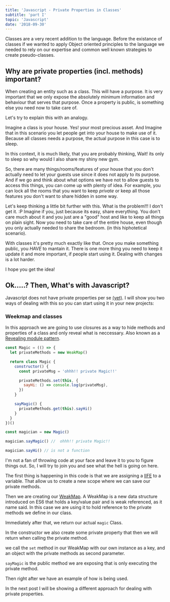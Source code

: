 ```yaml
---
title: 'Javascript - Private Properties in Classes'
subtitle: 'part I'
topic: 'Javascript'
date: '2018-09-30'
---
```


Classes are a very recent addition to the language. Before the existance of classes if we wanted to apply Object oriented principles to the language we needed to rely on our expertise and common well known strategies to create pseudo-classes.

## Why are private properties (incl. methods) important?

When creating an entity such as a class. This will have a purpose. It is very important that we only expose the absolutely minimum information and behaviour that serves that purpose.
Once a property is public, is something else you need now to take care of.

Let's try to explain this with an analogy.

Imagine a class is your house. Yes! your most precious asset. And Imagine that in this scenario you let people get into your house to make use of it. Because all classes needs a purpose, the actual purpose in this case is to sleep.

In this context, it is much likely, that you are probably thinking, Wait! its only to sleep so why would I also share my shiny new gym.

So, there are many things/rooms/features of your house that you don't actually need to let your guests use since it does not apply to its purpose. And if we go and think about what options we have not to allow guests to access this things, you can come up with plenty of idea. For example, you can lock all the rooms that you want to keep _private_ or keep all those features you don't want to share hidden in some way.

Let's keep thinking a little bit further with this. What is the problem!!! I don't get it. :P Imagine if you, just because its easy, share everything. You don't care much about it and you just are a "good" host and like to keep all things on plain sight. Now you need to take care of the entire house, even though you only actually needed to share the bedroom. (in this hiphotetical scenario).

With classes it's pretty much exactly like that. Once you make something public, you _HAVE_ to mantain it. There is one more thing you need to keep it update it and more important, if people start using it. Dealing with changes is a lot harder.

I hope you get the idea!

## Ok.....? Then, What's with Javascript?

Javascript does not have private properties per se [(yet)](https://github.com/tc39/proposal-class-fields#private-fields). I will show you two ways of dealing with this so you can start using it in your new projects:

### Weekmap and classes

In this approach we are going to use closures as a way to hide methods and properties of a class and only reveal what is neccessary. Also known as a [Revealing module pattern](https://addyosmani.com/resources/essentialjsdesignpatterns/book/#revealingmodulepatternjavascript).

```javascript
const Magic = (() => {
  let privateMethods = new WeakMap()

  return class Magic {
    constructor() {
      const privateMsg = 'ohhh!! private Magic!!'

      privateMethods.set(this, {
        sayHi: () => console.log(privateMsg),
      })
    }

    sayMagic() {
      privateMethods.get(this).sayHi()
    }
  }
})()

const magician = new Magic()

magician.sayMagic() //  ohhh!! private Magic!!

magician.sayHi() // is not a function
```

I'm not a fan of throwing code at your face and leave it to you to figure things out. So, I will try to join you and see what the hell is going on here.

The first thing is happening in this code is that we are assigning a [IIFE](https://medium.com/@vvkchandra/essential-javascript-mastering-immediately-invoked-function-expressions-67791338ddc6) to a variable. That allow us to create a new scope where we can save our private methods.

Then we are creating our [WeakMap](https://developer.mozilla.org/en-US/docs/Web/JavaScript/Reference/Global_Objects/WeakMap). A WeakMap is a new data structure introduced on ES6 that holds a key/value pair and is weak referenced, as it name said. In this case we are using it to hold reference to the private methods we define in our class.

Immediately after that, we return our actual `magic` Class.

In the constructor we also create some private property that then we will return when calling the private method.

we call the `set` method in our WeakMap with our own instance as a key, and an object with the private methods as second parameter.

`sayMagic` is the public method we are exposing that is only executing the private method.

Then right after we have an example of how is being used.

In the next post I will be showing a different approach for dealing with private properties.
